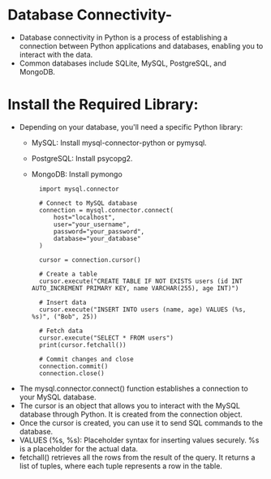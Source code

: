 # Database Connectivity- 
- Database connectivity in Python is a process of establishing a connection between Python applications and databases, enabling you to interact with the data.
- Common databases include SQLite, MySQL, PostgreSQL, and MongoDB.


# Install the Required Library:
- Depending on your database, you'll need a specific Python library:
    - MySQL: Install mysql-connector-python or pymysql.
    - PostgreSQL: Install psycopg2.
    - MongoDB: Install pymongo








            import mysql.connector
            
            # Connect to MySQL database
            connection = mysql.connector.connect(
                host="localhost",
                user="your_username",
                password="your_password",
                database="your_database"
            )

            cursor = connection.cursor()
            
            # Create a table
            cursor.execute("CREATE TABLE IF NOT EXISTS users (id INT AUTO_INCREMENT PRIMARY KEY, name VARCHAR(255), age INT)")
            
            # Insert data
            cursor.execute("INSERT INTO users (name, age) VALUES (%s, %s)", ("Bob", 25))
            
            # Fetch data
            cursor.execute("SELECT * FROM users")
            print(cursor.fetchall())
            
            # Commit changes and close
            connection.commit()
            connection.close()






- The mysql.connector.connect() function establishes a connection to your MySQL database.
- The cursor is an object that allows you to interact with the MySQL database through Python. It is created from the connection object.
- Once the cursor is created, you can use it to send SQL commands to the database.
- VALUES (%s, %s): Placeholder syntax for inserting values securely.
%s is a placeholder for the actual data.
- fetchall() retrieves all the rows from the result of the query. It returns a list of tuples, where each tuple represents a row in the table.
